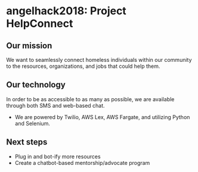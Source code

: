 # angelhack2018: Project HelpConnect

## Our mission
We want to seamlessly connect homeless individuals within our community to the resources, organizations, and jobs that could help them. 

## Our technology
In order to be as accessible to as many as possible, we are available through both SMS and web-based chat.
* We are powered by Twilio, AWS Lex, AWS Fargate, and utilizing Python and Selenium.

## Next steps
* Plug in and bot-ify more resources
* Create a chatbot-based mentorship/advocate program
